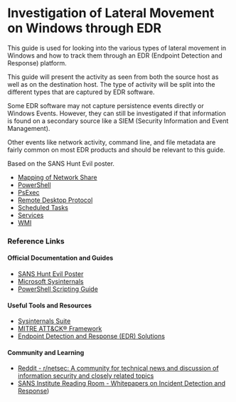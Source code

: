 # Investigation of Lateral Movement on Windows through EDR

This guide is used for looking into the various types of lateral movement in Windows and how to track them through an EDR (Endpoint Detection and Response) platform.

This guide will present the activity as seen from both the source host as well as on the destination host. The type of activity will be split into the different types that are captured by EDR software.

Some EDR software may not capture persistence events directly or Windows Events. However, they can still be investigated if that information is found on a secondary source like a SIEM (Security Information and Event Management).

Other events like network activity, command line, and file metadata are fairly common on most EDR products and should be relevant to this guide.

Based on the SANS Hunt Evil poster.


- [Mapping of Network Share](docs/Mapping%20of%20Network%20Share.md)
- [PowerShell](docs/PowerShell.md)
- [PsExec](docs/PsExec.md)
- [Remote Desktop Protocol](docs/Remote%20Desktop%20Protocol.md)
- [Scheduled Tasks](docs/Scheduled%20Tasks.md)
- [Services](docs/Services.md)
- [WMI](docs/WMI.md)



### Reference Links

#### Official Documentation and Guides
- [SANS Hunt Evil Poster](https://www.sans.org/posters/hunt-evil/)
- [Microsoft Sysinternals](https://docs.microsoft.com/en-us/sysinternals/)
- [PowerShell Scripting Guide](https://docs.microsoft.com/en-us/powershell/scripting/overview?view=powershell-7.1)

#### Useful Tools and Resources
- [Sysinternals Suite](https://docs.microsoft.com/en-us/sysinternals/downloads/sysinternals-suite)
- [MITRE ATT&CK® Framework](https://attack.mitre.org/)
- [Endpoint Detection and Response (EDR) Solutions](https://www.gartner.com/reviews/market/endpoint-detection-and-response-solutions)

#### Community and Learning
- [Reddit - r/netsec: A community for technical news and discussion of information security and closely related topics](https://www.reddit.com/r/netsec/)
- [SANS Institute Reading Room - Whitepapers on Incident Detection and Response](https://www.sans.org/white-papers/))

<!--
Keywords: Lateral Movement Detection, Windows Security Monitoring, Endpoint Detection and Response (EDR), EDR Security Techniques, Investigating Windows Attacks, SIEM Security Analysis, Windows Event Logs Analysis, Command Line Monitoring, Network Traffic Analysis in EDR, PowerShell Security Practices, Remote Desktop Protocol Security, Scheduled Tasks for Persistence, Windows Services Manipulation, WMI Attacks and Defense
-->
